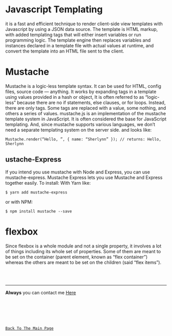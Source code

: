 # Javascript Templating

it is a fast and efficient technique to render client-side view templates with Javascript by using a JSON data source. The template is HTML markup, with added templating tags that will either insert variables or run programming logic. The template engine then replaces variables and instances declared in a template file with actual values at runtime, and convert the template into an HTML file sent to the client.

# Mustache
Mustache is a logic-less template syntax. It can be used for HTML, config files, source code — anything. It works by expanding tags in a template using values provided in a hash or object,
It is often referred to as “logic-less” because there are no if statements, else clauses, or for loops. Instead, there are only tags. Some tags are replaced with a value, some nothing, and others a series of values.
mustache.js is an implementation of the mustache template system in JavaScript. It is often considered the base for JavaScript templating. And, since mustache supports various languages, we don’t need a separate templating system on the server side.
and looks like:

`Mustache.render(“Hello, ”, { name: “Sherlynn” });
// returns: Hello, Sherlynn`

## ustache-Express
If you intend you use mustache with Node and Express, you can use mustache-express. Mustache Express lets you use Mustache and Express together easily. To install: With Yarn like:

`$ yarn add mustache-express`

or with NPM:

`$ npm install mustache --save` 

# flexbox
Since flexbox is a whole module and not a single property, it involves a lot of things including its whole set of properties. Some of them are meant to be set on the container (parent element, known as “flex container”) whereas the others are meant to be set on the children (said “flex items”).

<br>
<br>
<hr>

**Always** you can contact me [Here](https://3madov-77.github.io/Side-Projects/Me/index.html)

<br>
<br>
<br>
<br>

[`Back To The Main Page`](https://3madov-77.github.io/Reading-Notes/)
